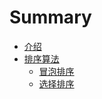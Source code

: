 # Summary

* [介绍](README.md)
* [排序算法](sort/README.md)
    * [冒泡排序](sort/bubble.md)
    * [选择排序](sort/select.md)

